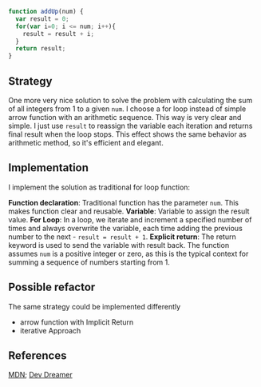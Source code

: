 ```js
function addUp(num) {
  var result = 0;
  for(var i=0; i <= num; i++){
    result = result + i;
  }
  return result;
}
```

## Strategy

One more very nice solution to solve the problem with calculating the sum of all
integers from 1 to a given `num`. I choose a for loop instead of simple arrow
function with an arithmetic sequence. This way is very clear and simple.
I just use `result` to reassign the variable each iteration and returns
final result when the loop stops. This effect shows the same behavior as arithmetic
method, so it's efficient and elegant.

## Implementation

I implement the solution as traditional for loop function:

**Function declaration**: Traditional function has the parameter `num`. This makes
function clear and reusable.
**Variable**: Variable to assign the result value.
**For Loop**: In a loop, we iterate and increment a specified number of times and
always overwrite the variable, each time adding the previous number to the next -
`result = result + 1`.
**Explicit return**: The return keyword is used to send the variable with result
back. The function assumes `num` is a positive integer or zero, as this is the typical
context for summing a sequence of numbers starting from 1.

## Possible refactor

The same strategy could be implemented differently

- arrow function with Implicit Return
- iterative Approach

## References

[MDN](https://developer.mozilla.org/en-US/docs/Web/JavaScript/Guide/Loops_and_iteration);
[Dev Dreamer](https://www.youtube.com/watch?v=sJZLB0p5QQk)